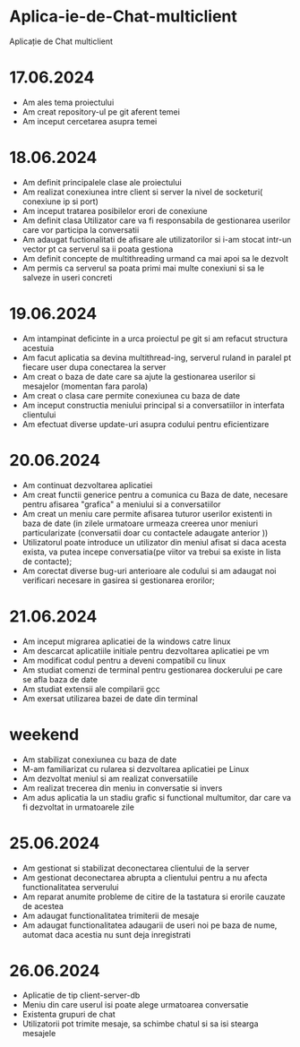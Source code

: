 # Aplica-ie-de-Chat-multiclient
Aplicație de Chat multiclient


# 17.06.2024

- Am ales tema proiectului
- Am creat repository-ul pe git aferent temei
- Am inceput cercetarea asupra temei

# 18.06.2024

- Am definit principalele clase ale proiectului
- Am realizat conexiunea intre client si server la nivel de socketuri( conexiune ip si port)
- Am inceput tratarea posibilelor erori de conexiune
- Am definit clasa Utilizator care va fi responsabila de gestionarea userilor care vor participa la conversatii
- Am adaugat fuctionalitati de afisare ale utilizatorilor si i-am stocat intr-un vector pt ca serverul sa ii poata gestiona
- Am definit concepte de multithreading urmand ca mai apoi sa le dezvolt
- Am permis ca serverul sa poata primi mai multe conexiuni si sa le salveze in useri concreti

# 19.06.2024

- Am intampinat deficinte in a urca proiectul pe git si am refacut structura acestuia
- Am facut aplicatia sa devina multithread-ing, serverul ruland in paralel pt fiecare user dupa conectarea la server
- Am creat o baza de date care sa ajute la gestionarea userilor si mesajelor (momentan fara parola)
- Am creat o clasa care permite conexiunea cu baza de date
- Am inceput constructia meniului principal si a conversatiilor in interfata clientului
- Am efectuat diverse update-uri asupra codului pentru eficientizare

# 20.06.2024

- Am continuat dezvoltarea aplicatiei
- Am creat functii generice pentru a comunica cu Baza de date, necesare pentru afisarea "grafica" a meniului si a conversatiilor
- Am creat un meniu care permite afisarea tuturor userilor existenti in baza de date (in zilele urmatoare urmeaza creerea unor meniuri particularizate (conversatii doar cu contactele adaugate anterior ))
- Utilizatorul poate introduce un utilizator din meniul afisat si daca acesta exista, va putea incepe conversatia(pe viitor va trebui sa existe in lista de contacte);
- Am corectat diverse bug-uri anterioare ale codului si am adaugat noi verificari necesare in gasirea si gestionarea erorilor; 

# 21.06.2024

- Am inceput migrarea aplicatiei de la windows catre linux
- Am descarcat aplicatiile initiale pentru dezvoltarea aplicatiei pe vm
- Am modificat codul pentru a deveni compatibil cu linux
- Am studiat comenzi de terminal pentru gestionarea dockerului pe care se afla baza de date
- Am studiat extensii ale compilarii gcc
- Am exersat utilizarea bazei de date din terminal

# weekend

- Am stabilizat conexiunea cu baza de date
- M-am familiarizat cu rularea si dezvoltarea aplicatiei pe Linux
- Am dezvoltat meniul si am realizat conversatiile
- Am realizat trecerea din meniu in conversatie si invers
- Am adus aplicatia la un stadiu grafic si functional multumitor, dar care va fi dezvoltat in urmatoarele zile

# 25.06.2024

- Am gestionat si stabilizat deconectarea clientului de la server
- Am gestionat deconectarea abrupta a clientului pentru a nu afecta functionalitatea serverului
- Am reparat anumite probleme de citire de la tastatura si erorile cauzate de acestea
- Am adaugat functionalitatea trimiterii de mesaje
- Am adaugat functionalitatea adaugarii de useri noi pe baza de nume, automat daca acestia nu sunt deja inregistrati

# 26.06.2024
- Aplicatie de tip client-server-db
- Meniu din care userul isi poate alege urmatoarea conversatie
- Existenta grupuri de chat
- Utilizatorii pot trimite mesaje, sa schimbe chatul si sa isi stearga mesajele
